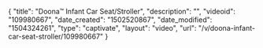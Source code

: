 {
    "title": "Doona&trade; Infant Car Seat\/Stroller",
    "description": "",
    "videoid": "109980667",
    "date_created": "1502520867",
    "date_modified": "1504324261",
    "type": "captivate",
    "layout": "video",
    "url": "\/v\/doona-infant-car-seat-stroller\/109980667"
}